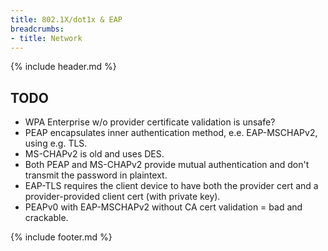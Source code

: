 ```yaml
---
title: 802.1X/dot1x & EAP
breadcrumbs:
- title: Network
---
```

{% include header.md %}

## TODO

- WPA Enterprise w/o provider certificate validation is unsafe?
- PEAP encapsulates inner authentication method, e.e. EAP-MSCHAPv2, using e.g. TLS.
- MS-CHAPv2 is old and uses DES.
- Both PEAP and MS-CHAPv2 provide mutual authentication and don't transmit the password in plaintext.
- EAP-TLS requires the client device to have both the provider cert and a provider-provided client cert (with private key).
- PEAPv0 with EAP-MSCHAPv2 without CA cert validation = bad and crackable.

{% include footer.md %}
